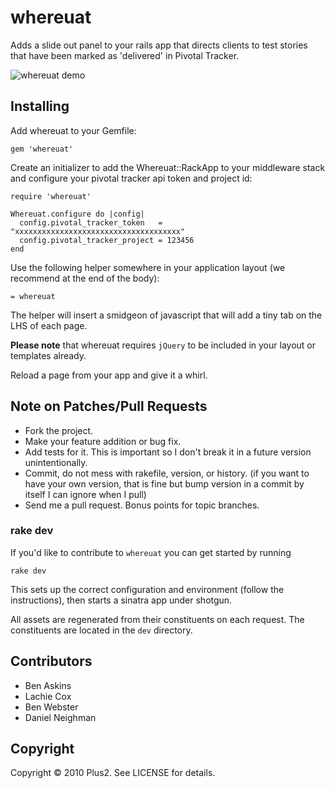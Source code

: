 # whereuat

Adds a slide out panel to your rails app that directs clients to test stories that have been marked as 'delivered' in Pivotal Tracker.

![whereuat demo](http://img.skitch.com/20100806-gug4f5uapk6ixh64sk16qenf9s.jpg)

## Installing

Add whereuat to your Gemfile:

    gem 'whereuat'

Create an initializer to add the Whereuat::RackApp to your middleware stack and configure your pivotal tracker api token and project id:

    require 'whereuat'

    Whereuat.configure do |config|
      config.pivotal_tracker_token   = "xxxxxxxxxxxxxxxxxxxxxxxxxxxxxxxxxxxxx"
      config.pivotal_tracker_project = 123456
    end

Use the following helper somewhere in your application layout (we recommend at the end of the body):

    = whereuat

The helper will insert a smidgeon of javascript that will add a tiny tab on the LHS of each page.

**Please note** that whereuat requires `jQuery` to be included in your layout or templates already.

Reload a page from your app and give it a whirl.

## Note on Patches/Pull Requests

* Fork the project.
* Make your feature addition or bug fix.
* Add tests for it. This is important so I don't break it in a future version unintentionally.
* Commit, do not mess with rakefile, version, or history.
  (if you want to have your own version, that is fine but bump version in a commit by itself I can ignore when I pull)
* Send me a pull request. Bonus points for topic branches.

### rake dev

If you'd like to contribute to `whereuat` you can get started by running

    rake dev

This sets up the correct configuration and environment (follow the instructions), then starts a sinatra app under shotgun.

All assets are regenerated from their constituents on each request. The constituents are located in the `dev` directory.

## Contributors

* Ben Askins
* Lachie Cox
* Ben Webster
* Daniel Neighman

## Copyright

Copyright &copy; 2010 Plus2. See LICENSE for details.
